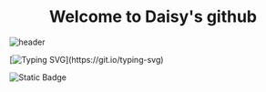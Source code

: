 <div align="center">
  <h1>Welcome to Daisy's github</h1>
</div>

![header](https://capsule-render.vercel.app/api?type=Venom&color=auto&height=300&section=header&text=Hello%20Web&fontSize=90)

[![Typing SVG](https://readme-typing-svg.demolab.com?font=Fira+Code&weight=600&size=30&pause=1000&random=false&width=435&lines=This+is+best+site+for+development.)](https://git.io/typing-svg)

![Static Badge](https://img.shields.io/badge/:badgeContent)
